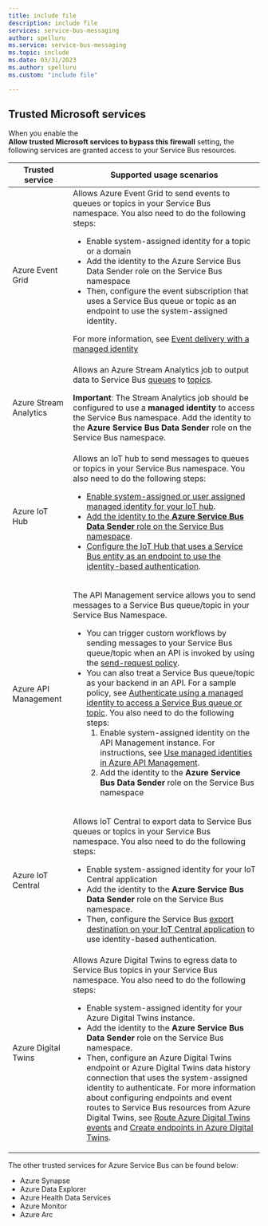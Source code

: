 ```yaml
---
title: include file
description: include file
services: service-bus-messaging
author: spelluru
ms.service: service-bus-messaging
ms.topic: include
ms.date: 03/31/2023
ms.author: spelluru
ms.custom: "include file"

---
```


## Trusted Microsoft services
When you enable the **Allow trusted Microsoft services to bypass this firewall** setting, the following services are granted access to your Service Bus resources.

| Trusted service | Supported usage scenarios | 
| --------------- | ------------------------- | 
| Azure Event Grid | Allows Azure Event Grid to send events to queues or topics in your Service Bus namespace. You also need to do the following steps: <ul><li>Enable system-assigned identity for a topic or a domain</li><li>Add the identity to the Azure Service Bus Data Sender role on the Service Bus namespace</li><li>Then, configure the event subscription that uses a Service Bus queue or topic as an endpoint to use the system-assigned identity.</li></ul> <p>For more information, see [Event delivery with a managed identity](../../event-grid/managed-service-identity.md)</p>|
| Azure Stream Analytics | Allows an Azure Stream Analytics job to output data to Service Bus [queues]( ../../stream-analytics/service-bus-queues-output.md) to [topics]( ../../stream-analytics/service-bus-topics-output.md). <p>**Important**: The Stream Analytics job should be configured to use a **managed identity** to access the Service Bus namespace. Add the identity to the **Azure Service Bus Data Sender** role on the Service Bus namespace. </p>|
| Azure IoT Hub | Allows an IoT hub to send messages to queues or topics in your Service Bus namespace. You also need to do the following steps: <ul><li>[Enable system-assigned or user assigned managed identity for your IoT hub](../../iot-hub/iot-hub-managed-identity.md).</li><li>[Add the identity to the **Azure Service Bus Data Sender** role on the Service Bus namespace](../../role-based-access-control/role-assignments-portal.md).</li><li>[Configure the IoT Hub that uses a Service Bus entity as an endpoint to use the identity-based authentication](../../iot-hub/iot-hub-managed-identity.md#configure-message-routing-with-managed-identities).</li></ul> |
| Azure API Management | <p>The API Management service allows you to send messages to a Service Bus queue/topic in your Service Bus Namespace.</p><ul><li>You can trigger custom workflows by sending messages to your Service Bus queue/topic when an API is invoked by using the [send-request policy](../../api-management/api-management-sample-send-request.md).</li><li>You can also treat a Service Bus queue/topic as your backend in an API. For a sample policy, see [Authenticate using a managed identity to access a Service Bus queue or topic](https://github.com/Azure/api-management-policy-snippets/blob/master/examples/Authenticate%20using%20Managed%20Identity%20to%20access%20Service%20Bus.xml). You also need to do the following steps:<ol><li>Enable system-assigned identity on the API Management instance. For instructions, see [Use managed identities in Azure API Management](../../api-management/api-management-howto-use-managed-service-identity.md).</li><li>Add the identity to the **Azure Service Bus Data Sender** role on the Service Bus namespace</li></ol></li></ul> | 
| Azure IoT Central | <p>Allows IoT Central to export data to Service Bus queues or topics in your Service Bus namespace. You also need to do the following steps:</p><ul><li>Enable system-assigned identity for your IoT Central application</li><li>Add the identity to the **Azure Service Bus Data Sender** role on the Service Bus namespace. </li><li>Then, configure the Service Bus [export destination on your IoT Central application](../../iot-central/core/howto-export-data.md) to use identity-based authentication. </li>
| Azure Digital Twins | Allows Azure Digital Twins to egress data to Service Bus topics in your Service Bus namespace. You also need to do the following steps: <p><ul><li>Enable system-assigned identity for your Azure Digital Twins instance.</li><li>Add the identity to the **Azure Service Bus Data Sender** role on the Service Bus namespace.</li><li>Then, configure an Azure Digital Twins endpoint or Azure Digital Twins data history connection that uses the system-assigned identity to authenticate. For more information about configuring endpoints and event routes to Service Bus resources from Azure Digital Twins, see [Route Azure Digital Twins events](../../digital-twins/concepts-route-events.md) and [Create endpoints in Azure Digital Twins](../../digital-twins/how-to-create-endpoints.md). </li></ul> |

The other trusted services for Azure Service Bus can be found below: 
-	Azure Synapse
-	Azure Data Explorer
-	Azure Health Data Services
-	Azure Monitor
-	Azure Arc

